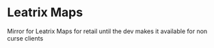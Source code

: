 # Leatrix Maps
Mirror for Leatrix Maps for retail until the dev makes it available for non curse clients
